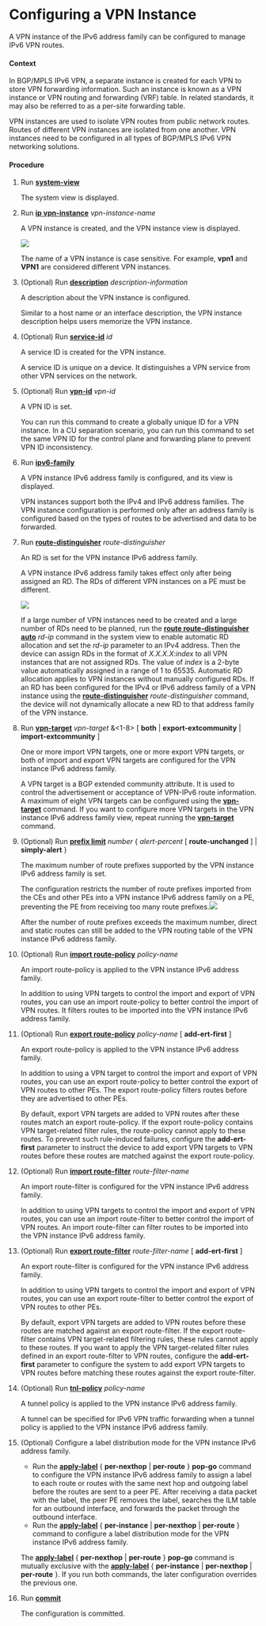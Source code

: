 Configuring a VPN Instance
==========================

A VPN instance of the IPv6 address family can be configured to manage IPv6 VPN routes.

#### Context

In BGP/MPLS IPv6 VPN, a separate instance is created for each VPN to store VPN forwarding information. Such an instance is known as a VPN instance or VPN routing and forwarding (VRF) table. In related standards, it may also be referred to as a per-site forwarding table.

VPN instances are used to isolate VPN routes from public network routes. Routes of different VPN instances are isolated from one another. VPN instances need to be configured in all types of BGP/MPLS IPv6 VPN networking solutions.


#### Procedure

1. Run [**system-view**](cmdqueryname=system-view)
   
   
   
   The system view is displayed.
2. Run [**ip vpn-instance**](cmdqueryname=ip+vpn-instance) *vpn-instance-name*
   
   
   
   A VPN instance is created, and the VPN instance view is displayed.
   
   
   
   ![](../../../../public_sys-resources/note_3.0-en-us.png) 
   
   The name of a VPN instance is case sensitive. For example, **vpn1** and **VPN1** are considered different VPN instances.
3. (Optional) Run [**description**](cmdqueryname=description) *description-information*
   
   
   
   A description about the VPN instance is configured.
   
   
   
   Similar to a host name or an interface description, the VPN instance description helps users memorize the VPN instance.
4. (Optional) Run [**service-id**](cmdqueryname=service-id) *id*
   
   
   
   A service ID is created for the VPN instance.
   
   
   
   A service ID is unique on a device. It distinguishes a VPN service from other VPN services on the network.
5. (Optional) Run [**vpn-id**](cmdqueryname=vpn-id) *vpn-id*
   
   
   
   A VPN ID is set.
   
   You can run this command to create a globally unique ID for a VPN instance. In a CU separation scenario, you can run this command to set the same VPN ID for the control plane and forwarding plane to prevent VPN ID inconsistency.
6. Run [**ipv6-family**](cmdqueryname=ipv6-family)
   
   
   
   A VPN instance IPv6 address family is configured, and its view is displayed.
   
   
   
   VPN instances support both the IPv4 and IPv6 address families. The VPN instance configuration is performed only after an address family is configured based on the types of routes to be advertised and data to be forwarded.
7. Run [**route-distinguisher**](cmdqueryname=route-distinguisher) *route-distinguisher*
   
   
   
   An RD is set for the VPN instance IPv6 address family.
   
   
   
   A VPN instance IPv6 address family takes effect only after being assigned an RD. The RDs of different VPN instances on a PE must be different.
   
   ![](../../../../public_sys-resources/note_3.0-en-us.png) 
   
   If a large number of VPN instances need to be created and a large number of RDs need to be planned, run the [**route route-distinguisher auto**](cmdqueryname=route+route-distinguisher+auto) *rd-ip* command in the system view to enable automatic RD allocation and set the *rd-ip* parameter to an IPv4 address. Then the device can assign RDs in the format of *X.X.X.X:index* to all VPN instances that are not assigned RDs. The value of *index* is a 2-byte value automatically assigned in a range of 1 to 65535. Automatic RD allocation applies to VPN instances without manually configured RDs. If an RD has been configured for the IPv4 or IPv6 address family of a VPN instance using the [**route-distinguisher**](cmdqueryname=route-distinguisher) *route-distinguisher* command, the device will not dynamically allocate a new RD to that address family of the VPN instance.
8. Run [**vpn-target**](cmdqueryname=vpn-target) *vpn-target* &<1-8> [ **both** | **export-extcommunity** | **import-extcommunity** ]
   
   
   
   One or more import VPN targets, one or more export VPN targets, or both of import and export VPN targets are configured for the VPN instance IPv6 address family.
   
   
   
   A VPN target is a BGP extended community attribute. It is used to control the advertisement or acceptance of VPN-IPv6 route information. A maximum of eight VPN targets can be configured using the [**vpn-target**](cmdqueryname=vpn-target) command. If you want to configure more VPN targets in the VPN instance IPv6 address family view, repeat running the [**vpn-target**](cmdqueryname=vpn-target) command.
9. (Optional) Run [**prefix limit**](cmdqueryname=prefix+limit) *number* { *alert-percent* [ **route-unchanged** ] | **simply-alert** }
   
   
   
   The maximum number of route prefixes supported by the VPN instance IPv6 address family is set.
   
   
   
   The configuration restricts the number of route prefixes imported from the CEs and other PEs into a VPN instance IPv6 address family on a PE, preventing the PE from receiving too many route prefixes.![](../../../../public_sys-resources/note_3.0-en-us.png) 
   
   After the number of route prefixes exceeds the maximum number, direct and static routes can still be added to the VPN routing table of the VPN instance IPv6 address family.
10. (Optional) Run [**import route-policy**](cmdqueryname=import+route-policy) *policy-name*
    
    
    
    An import route-policy is applied to the VPN instance IPv6 address family.
    
    
    
    In addition to using VPN targets to control the import and export of VPN routes, you can use an import route-policy to better control the import of VPN routes. It filters routes to be imported into the VPN instance IPv6 address family.
11. (Optional) Run [**export route-policy**](cmdqueryname=export+route-policy) *policy-name* [ **add-ert-first** ]
    
    
    
    An export route-policy is applied to the VPN instance IPv6 address family.
    
    
    
    In addition to using a VPN target to control the import and export of VPN routes, you can use an export route-policy to better control the export of VPN routes to other PEs. The export route-policy filters routes before they are advertised to other PEs.
    
    By default, export VPN targets are added to VPN routes after these routes match an export route-policy. If the export route-policy contains VPN target-related filter rules, the route-policy cannot apply to these routes. To prevent such rule-induced failures, configure the **add-ert-first** parameter to instruct the device to add export VPN targets to VPN routes before these routes are matched against the export route-policy.
12. (Optional) Run [**import route-filter**](cmdqueryname=import+route-filter) *route-filter-name*
    
    
    
    An import route-filter is configured for the VPN instance IPv6 address family.
    
    
    
    In addition to using VPN targets to control the import and export of VPN routes, you can use an import route-filter to better control the import of VPN routes. An import route-filter can filter routes to be imported into the VPN instance IPv6 address family.
13. (Optional) Run [**export route-filter**](cmdqueryname=export+route-filter) *route-filter-name* [ **add-ert-first** ]
    
    
    
    An export route-filter is configured for the VPN instance IPv6 address family.
    
    
    
    In addition to using VPN targets to control the import and export of VPN routes, you can use an export route-filter to better control the export of VPN routes to other PEs.
    
    By default, export VPN targets are added to VPN routes before these routes are matched against an export route-filter. If the export route-filter contains VPN target-related filtering rules, these rules cannot apply to these routes. If you want to apply the VPN target-related filter rules defined in an export route-filter to VPN routes, configure the **add-ert-first** parameter to configure the system to add export VPN targets to VPN routes before matching these routes against the export route-filter.
14. (Optional) Run [**tnl-policy**](cmdqueryname=tnl-policy) *policy-name*
    
    
    
    A tunnel policy is applied to the VPN instance IPv6 address family.
    
    
    
    A tunnel can be specified for IPv6 VPN traffic forwarding when a tunnel policy is applied to the VPN instance IPv6 address family.
15. (Optional) Configure a label distribution mode for the VPN instance IPv6 address family.
    
    
    * Run the [**apply-label**](cmdqueryname=apply-label+pop-go) { **per-nexthop** | **per-route** } **pop-go** command to configure the VPN instance IPv6 address family to assign a label to each route or routes with the same next hop and outgoing label before the routes are sent to a peer PE. After receiving a data packet with the label, the peer PE removes the label, searches the ILM table for an outbound interface, and forwards the packet through the outbound interface.
    * Run the [**apply-label**](cmdqueryname=apply-label) { **per-instance** | **per-nexthop** | **per-route** } command to configure a label distribution mode for the VPN instance IPv6 address family.
    
    The [**apply-label**](cmdqueryname=apply-label) { **per-nexthop** | **per-route** } **pop-go** command is mutually exclusive with the [**apply-label**](cmdqueryname=apply-label) { **per-instance** | **per-nexthop** | **per-route** }. If you run both commands, the later configuration overrides the previous one.
16. Run [**commit**](cmdqueryname=commit)
    
    
    
    The configuration is committed.